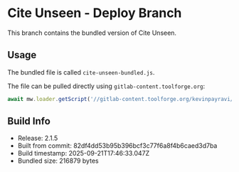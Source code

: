 # Cite Unseen - Deploy Branch

This branch contains the bundled version of Cite Unseen.

## Usage

The bundled file is called `cite-unseen-bundled.js`.

The file can be pulled directly using `gitlab-content.toolforge.org`:
```javascript
await mw.loader.getScript('//gitlab-content.toolforge.org/kevinpayravi/cite-unseen/-/raw/deploy/cite-unseen-bundled.js?mime=text/javascript');
```

## Build Info

- Release: 2.1.5
- Built from commit: 82df4dd53b95b396bcf3c77f6a8f4b6caed3d7ba
- Build timestamp: 2025-09-21T17:46:33.047Z
- Bundled size: 216879 bytes
